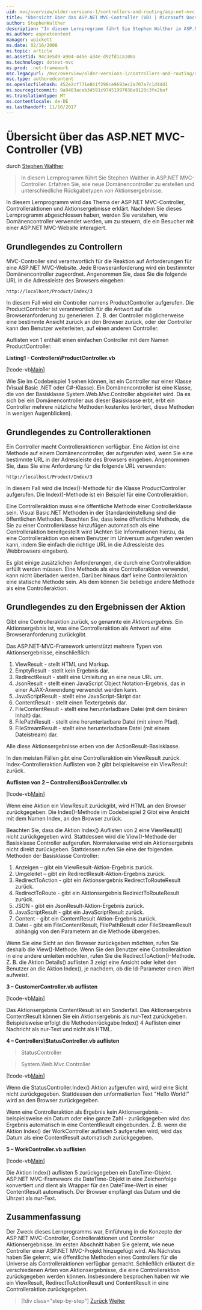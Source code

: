 ```yaml
---
uid: mvc/overview/older-versions-1/controllers-and-routing/asp-net-mvc-controller-overview-vb
title: "Übersicht über das ASP.NET MVC-Controller (VB) | Microsoft Docs"
author: StephenWalther
description: "In diesem Lernprogramm führt Sie Stephen Walther in ASP.NET MVC-Controller. Erfahren Sie, wie zum Erstellen von neuen Controller und Aktion Res verschiedene Datentypen zurückgeben..."
ms.author: aspnetcontent
manager: wpickett
ms.date: 02/16/2008
ms.topic: article
ms.assetid: 94c3e5d9-a904-445e-a34e-d92fd1ca108a
ms.technology: dotnet-mvc
ms.prod: .net-framework
msc.legacyurl: /mvc/overview/older-versions-1/controllers-and-routing/asp-net-mvc-controller-overview-vb
msc.type: authoredcontent
ms.openlocfilehash: 452e2cf771e8b1f298ce9693ec2a707e7c1d4dd1
ms.sourcegitcommit: 9a9483aceb34591c97451997036a9120c3fe2baf
ms.translationtype: MT
ms.contentlocale: de-DE
ms.lasthandoff: 11/10/2017
---
```

<a name="aspnet-mvc-controller-overview-vb"></a>Übersicht über das ASP.NET MVC-Controller (VB)
====================
durch [Stephen Walther](https://github.com/StephenWalther)

> In diesem Lernprogramm führt Sie Stephen Walther in ASP.NET MVC-Controller. Erfahren Sie, wie neue Domänencontroller zu erstellen und unterschiedliche Rückgabetypen von Aktionsergebnisse.


In diesem Lernprogramm wird das Thema der ASP.NET MVC-Controller, Controlleraktionen und Aktionsergebnisse erklärt. Nachdem Sie dieses Lernprogramm abgeschlossen haben, werden Sie verstehen, wie Domänencontroller verwendet werden, um zu steuern, die ein Besucher mit einer ASP.NET MVC-Website interagiert.

## <a name="understanding-controllers"></a>Grundlegendes zu Controllern

MVC-Controller sind verantwortlich für die Reaktion auf Anforderungen für eine ASP.NET MVC-Website. Jede Browseranforderung wird ein bestimmter Domänencontroller zugeordnet. Angenommen Sie, dass Sie die folgende URL in die Adressleiste des Browsers eingeben:

`http://localhost/Product/Index/3`

In diesem Fall wird ein Controller namens ProductController aufgerufen. Die ProductController ist verantwortlich für die Antwort auf die Browseranforderung zu generieren. Z. B. der Controller möglicherweise eine bestimmte Ansicht zurück an den Browser zurück, oder der Controller kann den Benutzer weiterleiten, auf einen anderen Controller.

Auflisten von 1 enthält einen einfachen Controller mit dem Namen ProductController.

**Listing1 - Controllers\ProductController.vb**

[!code-vb[Main](asp-net-mvc-controller-overview-vb/samples/sample1.vb)]

Wie Sie im Codebeispiel 1 sehen können, ist ein Controller nur einer Klasse (Visual Basic .NET oder C#-Klasse). Ein Domänencontroller ist eine Klasse, die von der Basisklasse System.Web.Mvc.Controller abgeleitet wird. Da es sich bei ein Domänencontroller aus dieser Basisklasse erbt, erbt ein Controller mehrere nützliche Methoden kostenlos (erörtert, diese Methoden in wenigen Augenblicken).

## <a name="understanding-controller-actions"></a>Grundlegendes zu Controlleraktionen

Ein Controller macht Controlleraktionen verfügbar. Eine Aktion ist eine Methode auf einem Domänencontroller, der aufgerufen wird, wenn Sie eine bestimmte URL in der Adressleiste des Browsers eingeben. Angenommen Sie, dass Sie eine Anforderung für die folgende URL verwenden:

`http://localhost/Product/Index/3`

In diesem Fall wird die Index()-Methode für die Klasse ProductController aufgerufen. Die Index()-Methode ist ein Beispiel für eine Controlleraktion.

Eine Controlleraktion muss eine öffentliche Methode einer Controllerklasse sein. Visual Basic.NET Methoden in der Standardeinstellung sind die öffentlichen Methoden. Beachten Sie, dass keine öffentliche Methode, die Sie zu einer Controllerklasse hinzufügen automatisch als eine Controlleraktion bereitgestellt wird (Achten Sie Informationen hierzu, da eine Controlleraktion von einem Benutzer im Universum aufgerufen werden kann, indem Sie einfach die richtige URL in die Adressleiste des Webbrowsers eingeben).

Es gibt einige zusätzlichen Anforderungen, die durch eine Controlleraktion erfüllt werden müssen. Eine Methode als eine Controlleraktion verwendet, kann nicht überladen werden. Darüber hinaus darf keine Controlleraktion eine statische Methode sein. Als dem können Sie beliebige andere Methode als eine Controlleraktion.

## <a name="understanding-action-results"></a>Grundlegendes zu den Ergebnissen der Aktion

Gibt eine Controlleraktion zurück, so genannte ein *Aktionsergebnis*. Ein Aktionsergebnis ist, was eine Controlleraktion als Antwort auf eine Browseranforderung zurückgibt.

Das ASP.NET-MVC-Framework unterstützt mehrere Typen von Aktionsergebnisse, einschließlich:

1. ViewResult - stellt HTML und Markup.
2. EmptyResult - stellt kein Ergebnis dar.
3. RedirectResult - stellt eine Umleitung an eine neue URL um.
4. JsonResult - stellt einen JavaScript Object Notation-Ergebnis, das in einer AJAX-Anwendung verwendet werden kann.
5. JavaScriptResult - stellt eine JavaScript-Skript dar.
6. ContentResult - stellt einen Textergebnis dar.
7. FileContentResult - stellt eine herunterladbare Datei (mit dem binären Inhalt) dar.
8. FilePathResult - stellt eine herunterladbare Datei (mit einem Pfad).
9. FileStreamResult - stellt eine herunterladbare Datei (mit einem Dateistream) dar.

Alle diese Aktionsergebnisse erben von der ActionResult-Basisklasse.

In den meisten Fällen gibt eine Controlleraktion ein ViewResult zurück. Index-Controlleraktion Auflisten von 2 gibt beispielsweise ein ViewResult zurück.

**Auflisten von 2 – Controllers\BookController.vb**

[!code-vb[Main](asp-net-mvc-controller-overview-vb/samples/sample2.vb)]

Wenn eine Aktion ein ViewResult zurückgibt, wird HTML an den Browser zurückgegeben. Die Index()-Methode im Codebeispiel 2 Gibt eine Ansicht mit dem Namen Index, an den Browser zurück.

Beachten Sie, dass die Aktion Index() Auflisten von 2 eine ViewResult() nicht zurückgegeben wird. Stattdessen wird die View()-Methode der Basisklasse Controller aufgerufen. Normalerweise wird ein Aktionsergebnis nicht direkt zurückgeben. Stattdessen rufen Sie eine der folgenden Methoden der Basisklasse Controller:

1. Anzeigen – gibt ein ViewResult-Aktion-Ergebnis zurück.
2. Umgeleitet – gibt ein RedirectResult-Aktion-Ergebnis zurück.
3. RedirectToAction - gibt ein Aktionsergebnis RedirectToRouteResult zurück.
4. RedirectToRoute - gibt ein Aktionsergebnis RedirectToRouteResult zurück.
5. JSON - gibt ein JsonResult-Aktion-Ergebnis zurück.
6. JavaScriptResult - gibt ein JavaScriptResult zurück.
7. Content - gibt ein ContentResult Aktion-Ergebnis zurück.
8. Datei - gibt ein FileContentResult, FilePathResult oder FileStreamResult abhängig von den Parametern an die Methode übergeben.

Wenn Sie eine Sicht an den Browser zurückgeben möchten, rufen Sie deshalb die View()-Methode. Wenn Sie den Benutzer eine Controlleraktion in eine andere umleiten möchten, rufen Sie die RedirectToAction()-Methode. Z. B. die Aktion Details() auflisten 3 zeigt eine Ansicht oder leitet den Benutzer an die Aktion Index(), je nachdem, ob die Id-Parameter einen Wert aufweist.

**3 – CustomerController.vb auflisten**

[!code-vb[Main](asp-net-mvc-controller-overview-vb/samples/sample3.vb)]

Das Aktionsergebnis ContentResult ist ein Sonderfall. Das Aktionsergebnis ContentResult können Sie ein Aktionsergebnis als nur-Text zurückgeben. Beispielsweise erfolgt die Methodenrückgabe Index() 4 Auflisten einer Nachricht als nur-Text und nicht als HTML.

**4 – Controllers\StatusController.vb auflisten**

> StatusController


> System.Web.Mvc.Controller


[!code-vb[Main](asp-net-mvc-controller-overview-vb/samples/sample4.vb)]

Wenn die StatusController.Index() Aktion aufgerufen wird, wird eine Sicht nicht zurückgegeben. Stattdessen den unformatierten Text "Hello World!" wird an den Browser zurückgegeben.

Wenn eine Controlleraktion als Ergebnis kein Aktionsergebnis - beispielsweise ein Datum oder eine ganze Zahl - zurückgegeben wird das Ergebnis automatisch in eine ContentResult eingebunden. Z. B. wenn die Aktion Index() der WorkController auflisten 5 aufgerufen wird, wird das Datum als eine ContentResult automatisch zurückgegeben.

**5 – WorkController.vb auflisten**

[!code-vb[Main](asp-net-mvc-controller-overview-vb/samples/sample5.vb)]

Die Aktion Index() auflisten 5 zurückgegeben ein DateTime-Objekt. ASP.NET MVC-Framework die DateTime-Objekt in eine Zeichenfolge konvertiert und dient als Wrapper für den DateTime-Wert in einer ContentResult automatisch. Der Browser empfängt das Datum und die Uhrzeit als nur-Text.

## <a name="summary"></a>Zusammenfassung

Der Zweck dieses Lernprogramms war, Einführung in die Konzepte der ASP.NET MVC-Controller, Controlleraktionen und Controller Aktionsergebnisse. Im ersten Abschnitt haben Sie gelernt, wie neue Controller einer ASP.NET MVC-Projekt hinzugefügt wird. Als Nächstes haben Sie gelernt, wie öffentliche Methoden eines Controllers für die Universe als Controlleraktionen verfügbar gemacht. Schließlich erläutert die verschiedenen Arten von Aktionsergebnisse, die eine Controlleraktion zurückgegeben werden können. Insbesondere besprochen haben wir wie ein ViewResult, RedirectToActionResult und ContentResult in eine Controlleraktion zurückgegeben.

>[!div class="step-by-step"]
[Zurück](creating-a-custom-route-constraint-cs.md)
[Weiter](creating-custom-routes-vb.md)
